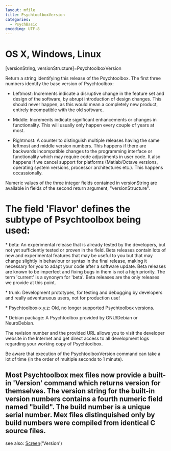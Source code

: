 ```yaml
---
layout: mfile
title: PsychtoolboxVersion
categories:
  - PsychBasic
encoding: UTF-8
---
```


# OS X, Windows, Linux

[versionString, versionStructure]=PsychtoolboxVersion

Return a string identifying this release of the Psychtoolbox.
The first three numbers identify the base version of Psychtoolbox:

- Leftmost: Increments indicate a disruptive change in the feature
set and design of the software, by abrupt introduction of design changes.
This should never happen, as this would mean a completely new product,
entirely incompatible with the old software.

- Middle: Increments indicate significant enhancements or changes in
functionality. This will usually only happen every couple of years at
most.

- Rightmost: A counter to distinguish multiple releases having the same
leftmost and middle version numbers. This happens if there are backwards
incompatible changes to the programming interface or functionality which
may require code adjustments in user code. It also happens if we cancel
support for platforms (Matlab/Octave versions, operating system versions,
processor architectures etc.). This happens occassionally.

Numeric values of the three integer fields contained in versionString are
available in fields of the second return argument, "versionStructure".

# The field 'Flavor' defines the subtype of Psychtoolbox being used:

\* beta: An experimental release that is already tested by the developers,
but not yet sufficiently tested or proven in the field. Beta releases
contain lots of new and experimental features that may be useful to you
but that may change slightly in behaviour or syntax in the final release,
making it necessary for you to adapt your code after a software update.
Beta releases are known to be imperfect and fixing bugs in them is not a
high priority.  The term 'current' is a synonym for 'beta'. Beta releases
are the only releases we provide at this point.

\* trunk: Development prototypes, for testing and debugging by developers
and really adventuruous users, not for production use!

\* Psychtoolbox-x.y.z: Old, no longer supported Psychtoolbox versions.

\* Debian package: A Psychtoolbox provided by GNU/Debian or NeuroDebian.

The revision number and the provided URL allows you to visit the developer
website in the Internet and get direct access to all development logs
regarding your working copy of Psychtoolbox.

Be aware that execution of the PsychtoolboxVersion command can take a
lot of time (in the order of multiple seconds to 1 minute).

Most Psychtoolbox mex files now provide a built-in 'Version' command
which returns version for themselves.  The version string for the
built-in version numbers contains a fourth numeric field named "build".
The build number is a unique serial number.  Mex files distinquished only
by build numbers were compiled from identical C source files.
----

see also: [Screen](/docs/Screen)('Version')